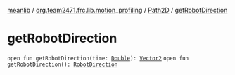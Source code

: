 [meanlib](../../index.md) / [org.team2471.frc.lib.motion_profiling](../index.md) / [Path2D](index.md) / [getRobotDirection](./get-robot-direction.md)

# getRobotDirection

`open fun getRobotDirection(time: `[`Double`](https://kotlinlang.org/api/latest/jvm/stdlib/kotlin/-double/index.html)`): `[`Vector2`](../../org.team2471.frc.lib.math/-vector2/index.md)
`open fun getRobotDirection(): `[`RobotDirection`](-robot-direction/index.md)